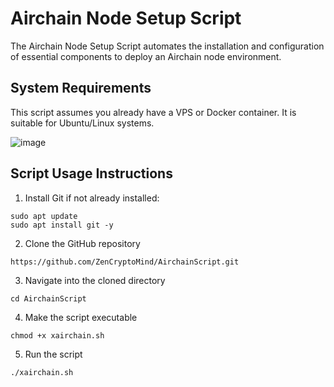 # Airchain Node Setup Script
The Airchain Node Setup Script automates the installation and configuration of essential components to deploy an Airchain node environment.

## System Requirements

This script assumes you already have a VPS or Docker container. It is suitable for Ubuntu/Linux systems.

![image](https://github.com/ZenCryptoMind/AirchainScript/assets/173910157/ce142925-2db7-4521-988b-29e3eb4342f0)


## Script Usage Instructions

1. Install Git if not already installed:
```
sudo apt update
sudo apt install git -y
```

2. Clone the GitHub repository
```
https://github.com/ZenCryptoMind/AirchainScript.git
```

3. Navigate into the cloned directory
```
cd AirchainScript
```

4. Make the script executable
```
chmod +x xairchain.sh
```

5. Run the script
```
./xairchain.sh
```

